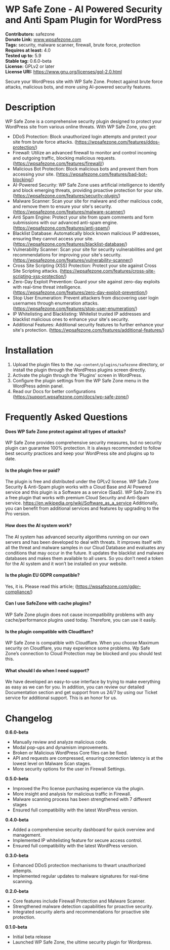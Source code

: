 # WP Safe Zone - AI Powered Security and Anti Spam Plugin for WordPress
**Contributors:** safezone  
**Donate Link:** www.wpsafezone.com  
**Tags:** security, malware scanner, firewall, brute force, protection  
**Requires at least:** 4.0  
**Tested up to:** 5.9  
**Stable tag:** 0.6.0-beta  
**License:** GPLv2 or later  
**License URI:** https://www.gnu.org/licenses/gpl-2.0.html  

Secure your WordPress site with WP Safe Zone. Protect against brute force attacks, malicious bots, and more using AI-powered security features.

# Description

WP Safe Zone is a comprehensive security plugin designed to protect your WordPress site from various online threats. With WP Safe Zone, you get:

- DDoS Protection: Block unauthorized login attempts and protect your site from brute force attacks. (https://wpsafezone.com/features/ddos-protection/)
- Firewall: Utilize an advanced firewall to monitor and control incoming and outgoing traffic, blocking malicious requests. (https://wpsafezone.com/features/firewall/)
- Malicious Bot Protection: Block malicious bots and prevent them from accessing your site. (https://wpsafezone.com/features/bad-bot-blocking/)
- AI-Powered Security: WP Safe Zone uses artificial intelligence to identify and block emerging threats, providing proactive protection for your site. (https://wpsafezone.com/features/security-plugin/)
- Malware Scanner: Scan your site for malware and other malicious code, and remove them to ensure your site's security. (https://wpsafezone.com/features/malware-scanner/)
- Anti Spam Engine: Protect your site from spam comments and form submissions with our advanced anti-spam engine. (https://wpsafezone.com/features/anti-spam/)
- Blacklist Database: Automatically block known malicious IP addresses, ensuring they cannot access your site. (https://wpsafezone.com/features/blacklist-database/)
- Vulnerability Scanner: Scan your site for security vulnerabilities and get recommendations for improving your site's security. (https://wpsafezone.com/features/vulnerability-scanner/)
- Cross Site Scripting (XSS) Protection: Protect your site against Cross Site Scripting attacks. (https://wpsafezone.com/features/cross-site-scripting-xss-protection/)
- Zero-Day Exploit Prevention: Guard your site against zero-day exploits with real-time threat intelligence. (https://wpsafezone.com/features/zero-day-exploit-prevention/)
- Stop User Enumeration: Prevent attackers from discovering user login usernames through enumeration attacks. (https://wpsafezone.com/features/stop-user-enumeration/)
- IP Whitelisting and Blacklisting: Whitelist trusted IP addresses and blacklist malicious ones to enhance your site's security.
- Additional Features: Additional security features to further enhance your site's protection. (https://wpsafezone.com/features/additional-features/)

# Installation

1. Upload the plugin files to the `/wp-content/plugins/safezone` directory, or install the plugin through the WordPress plugins screen directly.
2. Activate the plugin through the 'Plugins' screen in WordPress.
3. Configure the plugin settings from the WP Safe Zone menu in the WordPress admin panel.
4. Read our Docs for better configurations (https://support.wpsafezone.com/docs/wp-safe-zone/)

# Frequently Asked Questions

#### Does WP Safe Zone protect against all types of attacks?

WP Safe Zone provides comprehensive security measures, but no security plugin can guarantee 100% protection. It is always recommended to follow best security practices and keep your WordPress site and plugins up to date.

#### Is the plugin free or paid?

The plugin is free and distributed under the GPLv2 license.
WP Safe Zone Security & Anti-Spam plugin works with a Cloud Base and AI Powered service and this plugin is a Software as a service (SaaS).
WP Safe Zone it’s a free plugin that works with premium Cloud Security and Anti-Spam service.
https://en.wikipedia.org/wiki/Software_as_a_service
Additionally, you can benefit from additional services and features by upgrading to the Pro version.

#### How does the AI system work?

The AI system has advanced security algorithms running on our own servers and has been developed to deal with threats. It improves itself with all the threat and malware samples in our Cloud Database and evaluates any conditions that may occur in the future. It updates the blacklist and malware databases and makes them available to all users.
So you don’t need a token for the AI system and it won’t be installed on your website.

#### Is the plugin EU GDPR compatible?

Yes, it is. Please read this article; (https://wpsafezone.com/gdpr-compliance/)

#### Can I use SafeZone with cache plugins?

WP Safe Zone plugin does not cause incompatibility problems with any cache/performance plugins used today. Therefore, you can use it easily.

#### Is the plugin compatible with Cloudflare?

WP Safe Zone is compatible with Cloudflare. When you choose Maximum security on Cloudflare, you may experience some problems. Wp Safe Zone’s connection to Cloud Protection may be blocked and you should test this.

#### What should I do when I need support?

We have developed an easy-to-use interface by trying to make everything as easy as we can for you. In addition, you can review our detailed Documentation section and get support from us 24/7 by using our Ticket service for additional support. This is an honor for us.

# Changelog

**0.6.0-beta**
* Manually review and analyze malicious code.
* Modal pop-ups and dynamism improvements.
* Broken or Malicious WordPress Core files can be fixed.
* API and requests are compressed, ensuring connection latency is at the lowest level on Malware Scan stages.
* More security options for the user in Firewall Settings.

**0.5.0-beta**
* Improved the Pro license purchasing experience via the plugin.
* More insight and analysis for malicious traffic in Firewall.
* Malware scanning process has been strengthened with 7 different stages
* Ensured full compatibility with the latest WordPress version.

**0.4.0-beta**
* Added a comprehensive security dashboard for quick overview and management.
* Implemented IP whitelisting feature for secure access control.
* Ensured full compatibility with the latest WordPress version.

**0.3.0-beta**
* Enhanced DDoS protection mechanisms to thwart unauthorized attempts.
* Implemented regular updates to malware signatures for real-time scanning.

**0.2.0-beta**
* Core features include Firewall Protection and Malware Scanner.
* Strengthened malware detection capabilities for proactive security.
* Integrated security alerts and recommendations for proactive site protection.

**0.1.0-beta**
* Initial beta release
* Launched WP Safe Zone, the ultime security plugin for Wordpress.
